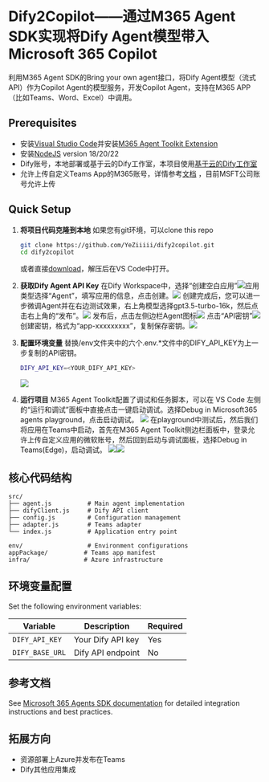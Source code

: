 # Dify2Copilot——通过M365 Agent SDK实现将Dify Agent模型带入Microsoft 365 Copilot

利用M365 Agent SDK的Bring your own agent接口，将Dify Agent模型（流式API）作为Copilot Agent的模型服务，开发Copilot Agent，支持在M365 APP（比如Teams、Word、Excel）中调用。

## Prerequisites

- 安装[Visual Studio Code](https://code.visualstudio.com/Download)并安装[M365 Agent Toolkit Extension](https://learn.microsoft.com/en-us/microsoftteams/platform/toolkit/install-agents-toolkit?tabs=vscode)
- 安装[NodeJS](https://nodejs.org/) version 18/20/22
- Dify账号，本地部署或基于云的Dify工作室，本项目使用[基于云的Dify工作室](https://cloud.dify.ai/apps)
- 允许上传自定义Teams App的M365账号，详情参考[文档](https://learn.microsoft.com/en-us/microsoftteams/platform/toolkit/tools-prerequisites#verify-custom-app-upload-permission) ，目前MSFT公司账号允许上传

## Quick Setup


1. **将项目代码克隆到本地**
   如果您有git环境，可以clone this repo
   ```bash
   git clone https://github.com/YeZiiiii/dify2copilot.git
   cd dify2copilot
   ```
    或者直接[download](https://github.com/YeZiiiii/dify2copilot/archive/refs/heads/main.zip)，解压后在VS Code中打开。

2. **获取Dify Agent API Key**
在Dify Workspace中，选择“创建空白应用”![](img/1.png)应用类型选择“Agent”，填写应用的信息，点击创建。![](img/2.png)
创建完成后，您可以进一步微调Agent并在右边测试效果，右上角模型选择gpt3.5-turbo-16k，然后点击右上角的“发布”。![](img/3.png)
发布后，点击左侧边栏Agent图标![](img/4.png)
点击“API密钥”![](img/5.png)创建密钥，格式为“app-xxxxxxxxx”，复制保存密钥。![](img/6.png)

3. **配置环境变量**
   替换/env文件夹中的六个.env.*文件中的DIFY_API_KEY为上一步复制的API密钥。
   ```bash
   DIFY_API_KEY=<YOUR_DIFY_API_KEY>
   ```
   ![](img/7.png)

4. **运行项目**
   M365 Agent Toolkit配置了调试和任务脚本，可以在 VS Code 左侧的“运行和调试”面板中直接点击一键启动调试。选择Debug in Microsoft365 agents playground，点击启动调试。
   ![](img/8.png)
   在playground中测试后，然后我们将应用在Teams中启动，首先在M365 Agent Toolkit侧边栏面板中，登录允许上传自定义应用的微软账号，然后回到启动与调试面板，选择Debug in Teams(Edge)，启动调试。
   ![](img/8.png)![](img/9.png)

## 核心代码结构

```
src/
├── agent.js          # Main agent implementation
├── difyClient.js     # Dify API client
├── config.js         # Configuration management
├── adapter.js        # Teams adapter
└── index.js          # Application entry point

env/                  # Environment configurations
appPackage/          # Teams app manifest
infra/               # Azure infrastructure
```

## 环境变量配置
Set the following environment variables:

| Variable | Description | Required |
|----------|-------------|----------|
| `DIFY_API_KEY` | Your Dify API key | Yes |
| `DIFY_BASE_URL` | Dify API endpoint | No |

## 参考文档

See [Microsoft 365 Agents SDK documentation](https://learn.microsoft.com/en-us/microsoft-365/agents-sdk/) for detailed integration instructions and best practices.

## 拓展方向

- 资源部署上Azure并发布在Teams
- Dify其他应用集成

